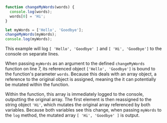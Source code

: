```js
function changeMyWords(words) {
  console.log(words);
  words[0] = 'Hi';
}

let myWords = ['Hello', 'Goodbye'];
changeMyWords(myWords);
console.log(myWords);
```

This example will log `[ 'Hello', 'Goodbye' ]` and `[ 'Hi', 'Goodbye']` to the console on separate lines.

When passing `myWords` as an argument to the defined `changeMyWords` function on line 7, its referenced object `['Hello', 'Goodbye']` is bound to the function's parameter `words`. Because this deals with an array object, a reference to the original object is assigned, meaning the it can potentially be mutated within the function.

Within the function, this array is immediately logged to the console, outputting the original array. The first element is then reassigned to the string object `'Hi'`, which mutates the original array referenced by both variables. Because both variables see this change, when passing `myWords` to the `log` method, the mutated array `[ 'Hi', 'Goodbye' ]` is output.